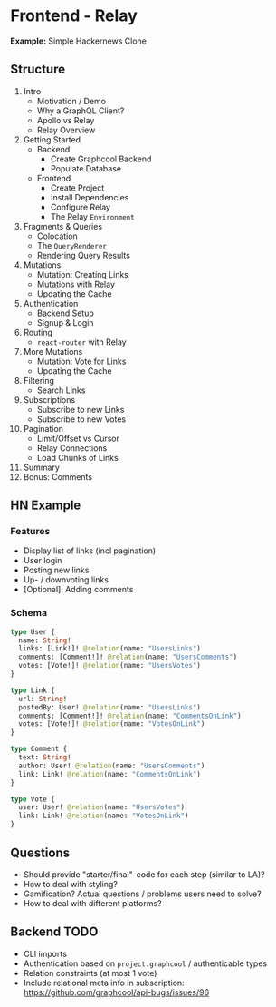 # Frontend - Relay

**Example:** Simple Hackernews Clone

## Structure

1. Intro
    - Motivation / Demo
    - Why a GraphQL Client?
    - Apollo vs Relay
    - Relay Overview
2. Getting Started
    - Backend
        - Create Graphcool Backend 
        - Populate Database
    - Frontend
        - Create Project 
        - Install Dependencies
        - Configure Relay
        - The Relay `Environment`
3. Fragments & Queries
    - Colocation
    - The `QueryRenderer`
    - Rendering Query Results
4. Mutations
    - Mutation: Creating Links
    - Mutations with Relay
    - Updating the Cache
5. Authentication
    - Backend Setup
    - Signup & Login
6. Routing
    - `react-router` with Relay
7. More Mutations
    - Mutation: Vote for Links
    - Updating the Cache
8. Filtering
    - Search Links
9. Subscriptions
    - Subscribe to new Links
    - Subscribe to new Votes
10. Pagination
    - Limit/Offset vs Cursor 
    - Relay Connections
    - Load Chunks of Links
11. Summary 
12. Bonus: Comments


## HN Example

### Features

- Display list of links (incl pagination)
- User login
- Posting new links
- Up- / downvoting links
- [Optional]: Adding comments


### Schema

```graphql
type User {
  name: String!
  links: [Link!]! @relation(name: "UsersLinks")
  comments: [Comment!]! @relation(name: "UsersComments")
  votes: [Vote!]! @relation(name: "UsersVotes")
}

type Link { 
  url: String!
  postedBy: User! @relation(name: "UsersLinks")
  comments: [Comment!]! @relation(name: "CommentsOnLink")
  votes: [Vote!]! @relation(name: "VotesOnLink")
}

type Comment {
  text: String!
  author: User! @relation(name: "UsersComments")
  link: Link! @relation(name: "CommentsOnLink")
}

type Vote {
  user: User! @relation(name: "UsersVotes")
  link: Link! @relation(name: "VotesOnLink")
}
```

## Questions

- Should provide "starter/final"-code for each step (similar to LA)?
- How to deal with styling?
- Gamification? Actual questions / problems users need to solve?
- How to deal with different platforms?

## Backend TODO

- CLI imports
- Authentication based on `project.graphcool` / authenticable types
- Relation constraints (at most 1 vote)
- Include relational meta info in subscription: https://github.com/graphcool/api-bugs/issues/96





